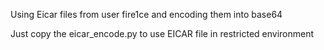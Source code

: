 Using Eicar files from user fire1ce and encoding them into base64

Just copy the eicar_encode.py to use EICAR file in restricted environment

